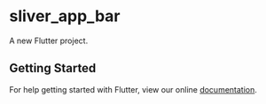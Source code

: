 # sliver_app_bar

A new Flutter project.

## Getting Started

For help getting started with Flutter, view our online
[documentation](https://flutter.io/).
